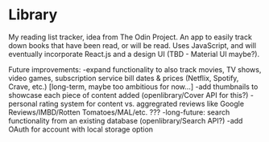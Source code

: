 # Library
My reading list tracker, idea from The Odin Project.
An app to easily track down books that have been read, or will be read. Uses JavaScript, and will eventually incorporate React.js and a design UI (TBD - Material UI maybe?).

Future improvements: 
-expand functionality to also track movies, TV shows, video games, subscription service bill dates & prices (Netflix, Spotify, Crave, etc.) [long-term, maybe too ambitious for now...]
-add thumbnails to showcase each piece of content added (openlibrary/Cover API for this?)
-personal rating system for content vs. aggregrated reviews like Google Reviews/IMBD/Rotten Tomatoes/MAL/etc. ???
-long-future: search functionality from an existing database (openlibrary/Search API?)
-add OAuth for account with local storage option
